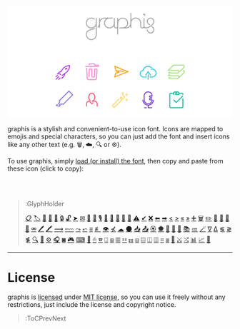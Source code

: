 <img src="/docs/assets/banner-rainbow.svg">

graphis is a stylish and convenient-to-use icon font. Icons are mapped to emojis and special characters,
so you can just add the font and insert icons like any other text (e.g. 🗑, ☁, 🔍 or ⚙).

To use graphis, simply [load (or install) the font](usage), then copy and paste from these icon (click to copy):

<br><br>

> :GlyphHolder
>
> [📋](:Glyph (tag=assignment todo task))
> [🏷](:Glyph (tag=label tag offer sale))
> [👤](:Glyph (tag=person auth user account profile client man woman friend colleague customer coworkers))
> [👥](:Glyph (tag=people group audience access permissions users accounts clients customers friends coworkers colleagues men women))
> [👴](:Glyph (tag=reader subscriber user client magazine reviewer editor))
> [🔒](:Glyph (tag=lock login authentication authorization access))
> [🔓](:Glyph (tag=lock unlock login logout authentication authorization access))
> [➤](:Glyph (tag=send message paper-plane chat))
> [✉](:Glyph (tag=email send letter envelope mail notification))
> [💬](:Glyph (tag=chat discussion message send announcement talk))
> [🙊](:Glyph (tag=chat discussion message send talk))
> [🎙](:Glyph (tag=microphone audio voice sound))
> [🎤](:Glyph (tag=microphone audio voice sound))
> [🎥](:Glyph (tag=camera video selfie picture webcam))
> [🎦](:Glyph (tag=camera video selfie picture webcam))
> [🎴](:Glyph (tag=card key access profile))
> [🚫](:Glyph (tag=error wrong oops down danger))
> [⚠](:Glyph (tag=warning caution careful))
> [✔](:Glyph (tag=done check accept))
> [❌](:Glyph (tag=cancel close remove reject delete navigation clear reset))
> [⬅](:Glyph (tag=arrow left back navigation))
> [➡](:Glyph (tag=arrow right forward navigation))
> [<](:Glyph (tag=chevron left navigation previous))
> [>](:Glyph (tag=chevron right navigation next))
> [«](:Glyph (tag=chevron left navigation previous))
> [»](:Glyph (tag=chevron right navigation next))
> [➕](:Glyph (tag=add plus new create))
> [🗑](:Glyph (tag=bin trash garbage remove delete))
> [✏](:Glyph (tag=pencil edit write scribble draw))
> [📝](:Glyph (tag=draft write layout margin padding template))
> [💭](:Glyph (tag=comment opinion chat discussion))
> [💨](:Glyph (tag=comment opinion chat discussion))
> [🔗](:Glyph (tag=link chain connection url website anchor))
> [⚮](:Glyph (tag=link chain connection url website anchor))
> [🖊](:Glyph (tag=highlight marker))
> [🖍](:Glyph (tag=highlight marker))
> [⟿](:Glyph (tag=highlight danger error wrong wave wavy mark))
> [⬳](:Glyph (tag=highlight danger error wrong wave wavy mark))
> [⤳](:Glyph (tag=highlight warning caution wave wavy mark))
> [⬿](:Glyph (tag=highlight warning caution wave wavy mark))
> [≡](:Glyph (tag=text writing typing paragraph content format layout))
> [≢](:Glyph (tag=text writing typing paragraph content format layout))
> [👁](:Glyph (tag=eye preview see xray vision))
> [⊀](:Glyph (tag=eye preview see xray vision))
> [☁](:Glyph (tag=cloud online sync backup))
> [🌑](:Glyph (tag=offline online cloud sync backup))
> [📥](:Glyph (tag=download backup store cloud))
> [📤](:Glyph (tag=upload backup store cloud sync))
> [🏵](:Glyph (tag=badge approve honor prize award qualification qualify quality))
> [🏶](:Glyph (tag=badge reject disapprove award quality qualification disqualify))
> [🙅](:Glyph (tag=badge reject disapprove award quality qualification disqualify))
> [🚀](:Glyph (tag=rocket launch space moon success))
> [📄](:Glyph (tag=article blog post writing paper journal))
> [📚](:Glyph (tag=books library reading bookmarks))
> [≔](:Glyph (tag=layout format content list items checklist bullets))
> [🪄](:Glyph (tag=magic wand wizard autoheal autofix magical))
> [∇](:Glyph (tag=filter find sort data table query))
> [∆](:Glyph (tag=filter find sort data table query))
> [≶](:Glyph (tag=order sort ascending growing sorting direction data table query))
> [≷](:Glyph (tag=order sort descending decreasing sorting direction data table query))
> [≸](:Glyph (tag=order sort sorting direction data table query))
> [🔍](:Glyph (tag=find select maginfying-glass search))
> [🙈](:Glyph (tag=find select magnifying-glass search))
> [⚙](:Glyph (tag=settings options configurations))
> [🎧](:Glyph (tag=headphone sound music audio))
> [◙](:Glyph (tag=speaker sound music audio))
> [🎮](:Glyph (tag=game-controller controller joystick input))
> [⌨](:Glyph (tag=keyboard keypad input typing))
> [📇](:Glyph (tag=keyboard keypad input typing))
> [🖱](:Glyph (tag=mouse scroll input click))
> [☎](:Glyph (tag=numpad phone dialpad input))
> [⍠](:Glyph (tag=remote tv input))
> [⊞](:Glyph (tag=grid layout content))
> [▦](:Glyph (tag=grid compact layout content))
> [⚏](:Glyph (tag=grid layout content))
> [☷](:Glyph (tag=grid compact layout content))
> [⊟](:Glyph (tag=stack cards rows layout content))
> [▤](:Glyph (tag=stack compact cards rows layout content))
> [◫](:Glyph (tag=stack cards columns layout content))
> [▥](:Glyph (tag=stack compact cards columns layout content))
> [⌗](:Glyph (tag=table layout content))
> [≣](:Glyph (tag=lines layout content))
> [🎇](:Glyph (tag=slider present layout content))
> [⤩](:Glyph (tag=flowchart flow-chart workflow algorithm process graph))
> [⤮](:Glyph (tag=flowchart flow-chart workflow algorithm process graph))
> [📊](:Glyph (tag=barchart bar-chart graph statistics stats))
> [📈](:Glyph (tag=linechart line-chart graph statistics stats))
> [🥧](:Glyph (tag=piechart pie-chart graph statistics stats))

---

# License

graphis is [licensed](https://github.com/loreanvictor/graphis/blob/main/LICENSE) under [MIT license](https://en.wikipedia.org/wiki/MIT_License),
so you can use it freely without any restrictions, just include the license and copyright notice.

> :ToCPrevNext